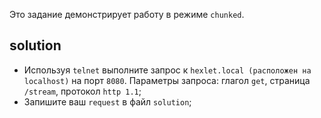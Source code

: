 Это задание демонстрирует работу в режиме `chunked`.

## solution
* Используя `telnet` выполните запрос к `hexlet.local (расположен на localhost)` на порт `8080`. Параметры запроса: глагол `get`, страница `/stream`, протокол `http 1.1`;
* Запишите ваш `request` в файл `solution`;
